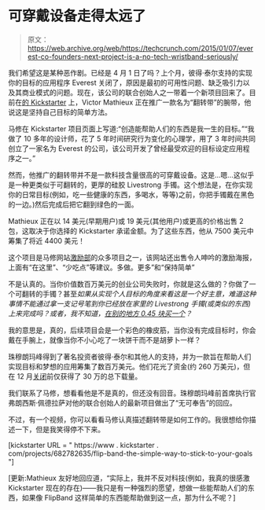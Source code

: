 # 可穿戴设备走得太远了 

> 原文：<https://web.archive.org/web/https://techcrunch.com/2015/01/07/everest-co-founders-next-project-is-a-no-tech-wristband-seriously/>

我们希望这是某种恶作剧。已经是 4 月 1 日了吗？上个月，彼得·泰尔支持的实现你的目标的应用程序 Everest 关闭了，原因是最初的可用性问题、缺乏吸引力以及其商业模式的问题。现在，该公司的联合创始人之一带着一个新项目回来了。目前在[的 Kickstarter](https://web.archive.org/web/20230129220731/https://www.kickstarter.com/projects/682782635/flip-band-the-simplest-way-to-stick-to-your-goals) 上，Victor Mathieux 正在推广一款名为“翻转带”的腕带，他说这是坚持自己目标的简单方法。

马修在 Kickstarter 项目页面上写道:“创造能帮助人们的东西是我一生的目标。”“我做了 10 多年的设计师，花了 5 年时间研究行为变化的心理学，用了 3 年时间共同创立了一家名为 Everest 的公司，该公司开发了曾经最受欢迎的目标设定应用程序之一。”

然而，他推广的翻转带并不是一款科技含量很高的可穿戴设备。这是…嗯…这似乎是一种更类似于可翻转的，更厚的硅胶 Livestrong 手镯。这个想法是，在你实现你的日常目标(例如，吃一些健康的东西，多喝水，等等)之前，你把手镯戴在黑色的一边。)然后完成后把它翻到绿色的一面。

Mathieux 正在以 14 美元(早期用户)或 19 美元(其他用户)或更高的价格出售 2 包，这取决于你选择的 Kickstarter 承诺金额。为了这些东西，他从 7500 美元中筹集了将近 4400 美元！

这个项目是马修网站[激励部](https://web.archive.org/web/20230129220731/http://deptofmotivation.com/)的众多项目之一，该网站还出售令人呻吟的激励海报，上面有“在这里”、“少吃点”等建议。多做。更多”和“保持简单”

不是认真的。当你价值数百万美元的创业公司失败时，你就是这么做的？你做了一个可翻转的手镯？甚至*如果从实现个人目标的角度来看这是一个好主意，难道这种事情不能通过拿一支记号笔到你已经放在家里的 Livestrong 手镯(或类似的东西)上来完成吗？或者，我不知道，[在别的地方 0.45 块买一个](https://web.archive.org/web/20230129220731/http://www.aliexpress.com/store/product/blank-color-coat-silicone-wristband-and-rubber-bracelets-online-shopping-promotion-gift-silcone-bracelet-shipping-worldwide/1380086_2050033827.html)？*

我的意思是，真的，后续项目会是一个彩色的橡皮筋，当你没有完成目标时，你会戴在手腕上，就像当你不小心吃了一块饼干而不是胡萝卜一样？

珠穆朗玛峰得到了著名投资者彼得·泰尔和其他人的支持，并为一款旨在帮助人们实现目标和梦想的应用筹集了数百万美元。他们花光了资金(约 260 万美元)，但在 12 月[关闭](https://web.archive.org/web/20230129220731/https://techcrunch.com/2014/12/18/everest-the-peter-thiel-backed-app-for-achieving-your-dreams-shuts-down/)前仅获得了 30 万的总下载量。

我们联系了马修，想看看他是不是真的，但还没有回音。珠穆朗玛峰前首席执行官弗朗西斯·佩德拉萨对他的联合创始人的最新项目做出了“无可奉告”的回应。

不过，有一个视频，你可以看看马修认真描述翻转带是如何工作的。我很想给你描述一下，但是我笑得停不下来。

[kickstarter URL = " https://www . kickstarter . com/projects/682782635/flip-band-the-simple-way-to-stick-to-your-goals "]

[更新:Mathieux 友好地回应道，“实际上，我并不反对科技(例如，我真的很感激 Kickstarter 现在的存在)——我只是有一种强烈的愿望，想做一些能帮助人们的东西，如果像 FlipBand 这样简单的东西能帮助做到这一点，那为什么不呢？]